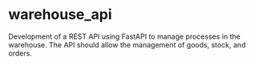 # warehouse_api
Development of a REST API using FastAPI to manage processes in the warehouse. The API should allow the management of goods, stock, and orders.
